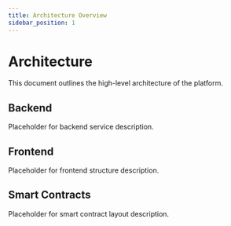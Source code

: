 ```yaml
---
title: Architecture Overview
sidebar_position: 1
---
```


# Architecture

This document outlines the high-level architecture of the platform.

## Backend

Placeholder for backend service description.

## Frontend

Placeholder for frontend structure description.

## Smart Contracts

Placeholder for smart contract layout description.

